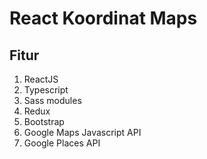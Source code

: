 # React Koordinat Maps

## Fitur

1. ReactJS
2. Typescript
3. Sass modules
4. Redux
5. Bootstrap
6. Google Maps Javascript API
7. Google Places API
